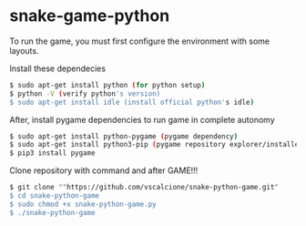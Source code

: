 # snake-game-python

To run the game, you must first configure the environment with some layouts.

Install these dependecies  
```bash 
$ sudo apt-get install python (for python setup)
$ python -V (verify python's version)
$ sudo apt-get install idle (install official python's idle)
```
After, install pygame dependencies to run game in complete autonomy 
```bash 
$ sudo apt-get install python-pygame (pygame dependency)
$ sudo apt-get install python3-pip (pygame repository explorer/installer)
$ pip3 install pygame
```
Clone repository with command and after GAME!!!
```bash
$ git clone ""https://github.com/vscalcione/snake-python-game.git"
$ cd snake-python-game
$ sudo chmod +x snake-python-game.py
$ ./snake-python-game
```
